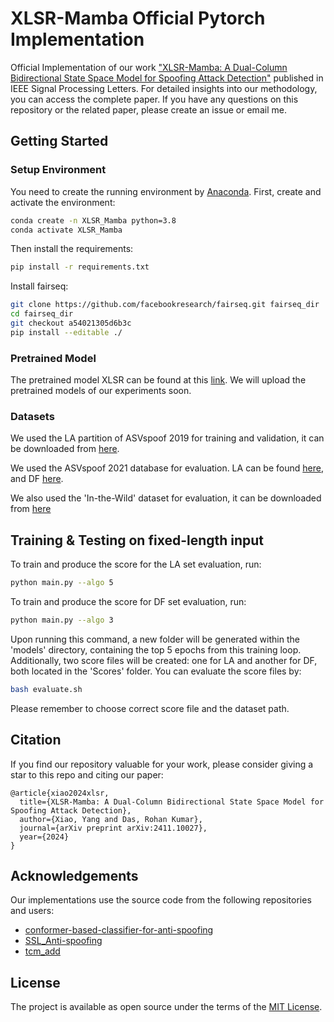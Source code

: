# XLSR-Mamba Official Pytorch Implementation
Official Implementation of our work ["XLSR-Mamba: A Dual-Column Bidirectional State Space Model for Spoofing Attack Detection"](https://arxiv.org/pdf/2411.10027) published in IEEE Signal Processing Letters. For detailed insights into our methodology, you can access the complete paper.
If you have any questions on this repository or the related paper, please create an issue or email me.


## Getting Started
### Setup Environment
You need to create the running environment by [Anaconda](https://www.anaconda.com/).
First, create and activate the environment:

```bash
conda create -n XLSR_Mamba python=3.8
conda activate XLSR_Mamba
```

Then install the requirements:

```bash
pip install -r requirements.txt
```

Install fairseq:

```bash
git clone https://github.com/facebookresearch/fairseq.git fairseq_dir
cd fairseq_dir
git checkout a54021305d6b3c
pip install --editable ./
```
### Pretrained Model
The pretrained model XLSR can be found at this [link](https://dl.fbaipublicfiles.com/fairseq/wav2vec/xlsr2_300m.pt).
We will upload the pretrained models of our experiments soon.

### Datasets
We used the LA partition of ASVspoof 2019 for training and validation, it can be downloaded from [here](https://datashare.ed.ac.uk/handle/10283/3336).

We used the ASVspoof 2021 database for evaluation. LA can be found [here](https://zenodo.org/records/4837263#.YnDIinYzZhE), and DF [here](https://zenodo.org/records/4835108#.YnDIb3YzZhE).

We also used the 'In-the-Wild' dataset for evaluation, it can be downloaded from [here](https://deepfake-total.com/in_the_wild)
## Training & Testing on fixed-length input
To train and produce the score for the LA set evaluation, run:
```bash
python main.py --algo 5
```
To train and produce the score for DF set evaluation, run:
```bash
python main.py --algo 3
```
Upon running this command, a new folder will be generated within the 'models' directory, containing the top 5 epochs from this training loop. Additionally, two score files will be created: one for LA and another for DF, both located in the 'Scores' folder.
You can evaluate the score files by:
```bash
bash evaluate.sh
```
Please remember to choose correct score file and the dataset path.

## Citation
If you find our repository valuable for your work, please consider giving a star to this repo and citing our paper:
```
@article{xiao2024xlsr,
  title={XLSR-Mamba: A Dual-Column Bidirectional State Space Model for Spoofing Attack Detection},
  author={Xiao, Yang and Das, Rohan Kumar},
  journal={arXiv preprint arXiv:2411.10027},
  year={2024}
}
```

## Acknowledgements
Our implementations use the source code from the following repositories and users:

- [conformer-based-classifier-for-anti-spoofing](https://github.com/ErosRos/conformer-based-classifier-for-anti-spoofing)
- [SSL_Anti-spoofing](https://github.com/TakHemlata/SSL_Anti-spoofing)
- [tcm_add](https://github.com/ductuantruong/tcm_add)

## License
The project is available as open source under the terms of the [MIT License](./LICENSE).

